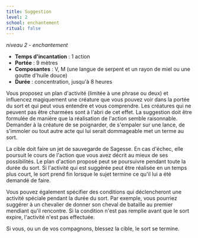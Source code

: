 ```yaml
---
title: Suggestion
level: 2
school: enchantement
ritual: false
---
```

*niveau 2 - enchantement*

- **Temps d'incantation** : 1 action
- **Portée** : 9 mètres
- **Composantes** : V, M (une langue de serpent et un rayon de miel ou une goutte d'huile douce)
- **Durée** : concentration, jusqu'à 8 heures

Vous proposez un plan d'activité (limitée à une phrase ou deux) et influencez magiquement une créature que vous pouvez voir dans la portée du sort et qui peut vous entendre et vous comprendre. Les créatures qui ne peuvent pas être charmées sont à l'abri de cet effet. La suggestion doit être formulée de manière que la réalisation de l'action semble raisonnable. Demander à la créature de se poignarder, de s'empaler sur une lance, de s'immoler ou tout autre acte qui lui serait dommageable met un terme au sort.

La cible doit faire un jet de sauvegarde de Sagesse. En cas d'échec, elle poursuit le cours de l'action que vous avez décrit au mieux de ses possibilités. Le plan d'action proposé peut se poursuivre pendant toute la durée du sort. Si l'activité qui est suggérée peut être réalisée en un temps plus court, le sort prend fin lorsque le sujet termine ce qu'il lui a été demandé de faire.  

Vous pouvez également spécifier des conditions qui déclencheront une activité spéciale pendant la durée du sort. Par exemple, vous pourriez suggérer à un chevalier de donner son cheval de bataille au premier mendiant qu'il rencontre. Si la condition n'est pas remplie avant que le sort expire, l'activité n'est pas effectuée. 

Si vous, ou un de vos compagnons, blessez la cible, le sort se termine.